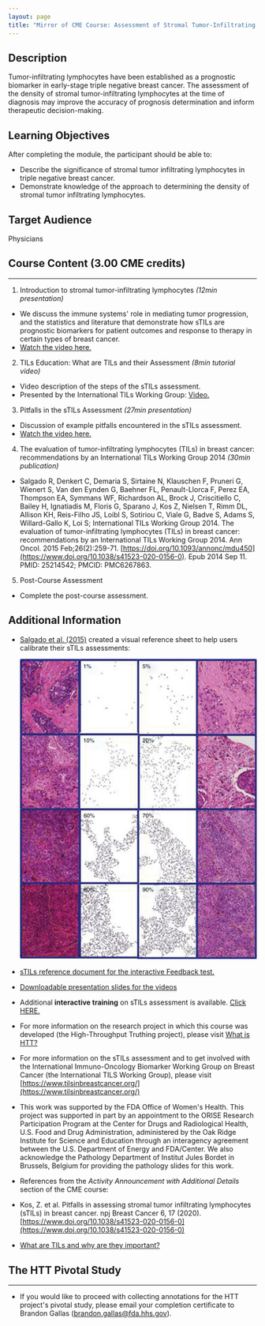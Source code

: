 ```yaml
---
layout: page
title: "Mirror of CME Course: Assessment of Stromal Tumor-Infiltrating Lymphocytes"
---
```



## Description 
Tumor-infiltrating lymphocytes have been established as a prognostic biomarker in early-stage triple negative breast cancer. The assessment of the density of stromal tumor-infiltrating lymphocytes at the time of diagnosis may improve the accuracy of prognosis determination and inform therapeutic decision-making.

## Learning Objectives 
After completing the module, the participant should be able to:
 * Describe the significance of stromal tumor infiltrating lymphocytes in triple negative breast cancer.  
 * Demonstrate knowledge of the approach to determining the density of stromal tumor infiltrating lymphocytes.  

## Target Audience 
Physicians


## Course Content (3.00 CME credits)
-----
1. Introduction to stromal tumor-infiltrating lymphocytes *(12min presentation)*
 * We discuss the immune systems' role in mediating tumor progression, and the statistics and literature that demonstrate how sTILs are prognostic biomarkers for patient outcomes and response to therapy in certain types of breast cancer.  
 * [Watch the video here.](https://vimeo.com/800001397)  

2. TILs Education: What are TILs and their Assessment *(8min tutorial video)*
 * Video description of the steps of the sTILs assessment.  
 * Presented by the International TILs Working Group: [Video.](https://www.youtube.com/watch?v=aPa-pXIBBlU)  

3. Pitfalls in the sTILs Assessment *(27min presentation)*
 * Discussion of example pitfalls encountered in the sTILs assessment.  
 * [Watch the video here.](https://vimeo.com/799870097)  

4. The evaluation of tumor-infiltrating lymphocytes (TILs) in breast cancer: recommendations by an International TILs Working Group 2014 *(30min publication)*
 * Salgado R, Denkert C, Demaria S, Sirtaine N, Klauschen F, Pruneri G, Wienert S, Van den Eynden G, Baehner FL, Penault-Llorca F, Perez EA, Thompson EA, Symmans WF, Richardson AL, Brock J, Criscitiello C, Bailey H, Ignatiadis M, Floris G, Sparano J, Kos Z, Nielsen T, Rimm DL, Allison KH, Reis-Filho JS, Loibl S, Sotiriou C, Viale G, Badve S, Adams S, Willard-Gallo K, Loi S; International TILs Working Group 2014. The evaluation of tumor-infiltrating lymphocytes (TILs) in breast cancer: recommendations by an International TILs Working Group 2014. Ann Oncol. 2015 Feb;26(2):259-71. [https://doi.org/10.1093/annonc/mdu450](https://www.doi.org/10.1038/s41523-020-0156-0). Epub 2014 Sep 11. PMID: 25214542; PMCID: PMC6267863.  

5. Post-Course Assessment 
 * Complete the post-course assessment.  

 
## Additional Information 
 * [Salgado et al. (2015)](https://doi.org/10.1093/annonc/mdu450) created a visual reference sheet to help users calibrate their sTILs assessments:  

   ![sTILs cheatsheet](./images/salgado2014-fig4.jpg)

 * [sTILs reference document for the interactive Feedback test. ](./feedbackRefDoc.md)

 * [Downloadable presentation slides for the videos](./pdfs/cmeCourseSlides-combined-final-20230217.pdf)
 
 * Additional **interactive training** on sTILs assessment is available. [Click HERE.](./interactiveTraining-gettingStarted.md)

 * For more information on the research project in which this course was developed (the High-Throughput Truthing project), please visit [What is HTT?](./../whatIsHTT.md)

 * For more information on the sTILs assessment and to get involved with the International Immuno-Oncology Biomarker Working Group on Breast Cancer (the International TILS Working Group), please visit [https://www.tilsinbreastcancer.org/](https://www.tilsinbreastcancer.org/)

 * This work was supported by the FDA Office of Women's Health. This project was supported in part by an appointment to the ORISE Research Participation Program at the Center for Drugs and Radiological Health, U.S. Food and Drug Administration, administered by the Oak Ridge Institute for Science and Education through an interagency agreement between the U.S. Department of Energy and FDA/Center. We also acknowledge the Pathology Department of Institut Jules Bordet in Brussels, Belgium for providing the pathology slides for this work.

 * References from the *Activity Announcement with Additional Details* section of the CME course:
  * Kos, Z. et al. Pitfalls in assessing stromal tumor infiltrating lymphocytes (sTILs) in breast cancer. npj Breast Cancer 6, 17 (2020). [https://www.doi.org/10.1038/s41523-020-0156-0](https://www.doi.org/10.1038/s41523-020-0156-0)  
  * [What are TILs and why are they important?](https://www.tilsinbreastcancer.org/what-are-tils/)  



## The HTT Pivotal Study
------
 * If you would like to proceed with collecting annotations for the HTT project's pivotal study, please email your completion certificate to Brandon Gallas (brandon.gallas@fda.hhs.gov).
